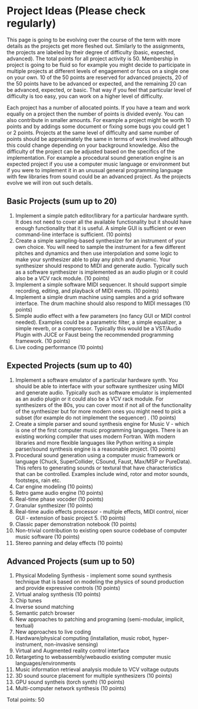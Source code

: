 # Project Ideas (Please check regularly) 

This page is going to be evolving over the course of the term with more details as the projects get more fleshed out. Similarly to the assignments, the projects 
are labeled by their degree of difficulty (basic, expected, advanced). The total points for all project activity is 50. Membership in project is going to be fluid 
so for example you might decide to participate in multiple projects at different levels of engagement or focus on a single one on your own. 10 of the 50 
points are reserved for advanced projects, 20 of the 50 points have to be advanced or expected, and the remaining 20 can be advanced, expected, or basic. 
That way if you feel that particular level of difficulty is too easy, you can work on a higher level of difficulty. 

Each project has a number of allocated points. If you have a team and work equally on a project then the number of points is divided evenly. 
You can also contribute in smaller amounts. For example a project might be worth 10 points and by addings some document or fixing some bugs 
you could get 1 or 2 points. Projects at the same level of difficulty and same number of points should be approximately the same in terms of work involved although this could change depending on your background knowledge. Also the difficulty of the project can be adjusted based on the specifics of the implementation. For example a procedural sound generation engine is an expected project if you use a computer music language or environment but if you were to implement it in an unusual general programming language with few libraries from sound could be an advanced project. As the projects evolve we will iron out such details. 


## Basic Projects (sum up to 20) 

1. Implement a simple patch editor/library for a particular hardware synth. It does not need to cover all the available functionality but it should have enough functionality that it is useful. A simple GUI is sufficient or even command-line interface is sufficient. (10 points) 
2. Create a simple sampling-based synthesizer for an instrument of your own choice. You will need to sample the instrument for a few different pitches and dynamics and then use interpolation and some logic to make your synthesizer able to play any pitch and dynamic. Your synthesizer should respond to MIDI and generate audio. Typically such as a software synthesizer is implemented as an audio plugin or it could also be a VCV rack module. (10 points) 
3. Implement a simple software MIDI sequencer. It should support simple recording, editing, and playback of MIDI events.  (10 points) 
4. Implement a simple drum machine using samples and a grid software interface. The drum machine should also respond to MIDI messages (10 points) 
5. Simple audio effect with a few parameters (no fancy GUI or MIDI control needed). Examples could be a parametric filter, a simple equalizer, a simple reverb, or a compressor. Typically this would be a VST/Audio Plugin with JUCE or Faust being the recommended programming framework. (10 points) 
6. Live coding performance (10 points) 

## Expected Projects (sum up to 40) 

1. Implement a software emulator of a particular hardware synth. You should be able to interface with your software synthesizer using MIDI and generate audio. Typically such as software emulator is implemented as an audio plugin or it could also be a VCV rack module. For synthesizers of the 80s, you can cover most if not all of the functionality of the synthesizer but for more modern ones you might need to pick a subset (for example do not implement the sequencer) . (10 points) 
2. Create a simple parser and sound synthesis engine for Music V - which is one of the first computer music programming languages. There is an existing working compiler that uses modern Fortran. With modern libraries and more flexible languages like Python writing a simple parser/sound synthesis engine is a reasonable project. (10 points) 
3. Procedural sound generation using a computer music framework or language (Chuck, SuperCollider, CSound, Faust, Max/MSP or PureData). This refers to generating sounds or textural that have characteristics that can be controlled. Examples include wind, rotor and motor sounds, footsteps, rain etc. 
4. Car engine modeling (10 points) 
6. Retro game audio engine (10 points) 
7. Real-time phase vocoder (10 points) 
8. Granular synthesizer (10 points) 
9. Real-time audio effects processor - multiple effects, MIDI control, nicer GUI - extension of basic project 5. (10 points) 
10. Classic paper demonstration notebook (10 points) 
11. Non-trivial contribution to existing open source codebase of computer music software (10 points) 
12. Stereo panning and delay effects (10 points) 


## Advanced Projects (sum up to 50) 

1. Physical Modeling Synthesis - implement some sound synthesis technique that is based on modeling the physics of sound production and provide expressive controls (10 points) 
2. Virtual analog synthesis (10 points) 
3. Chip tunes 
4. Inverse sound matching 
5. Semantic patch browser 
6. New approaches to patching and programing (semi-modular, implicit, textual) 
7. New approaches to live coding 
8. Hardware/physical computing (installation, music robot, hyper-instrument, non-invasive sensing) 
9. Virtual and Augmented reality control interface 
10. Retargeting to webassembly/webaudio existing computer music languages/environments 
11. Music information retrieval analysis module to VCV voltage outputs 
12. 3D sound source placement for multiple synthesizers (10 points) 
13. GPU sound syntheis (torch synth) (10 points) 
14. Multi-computer network synthesis (10 points) 

Total points: 50 

